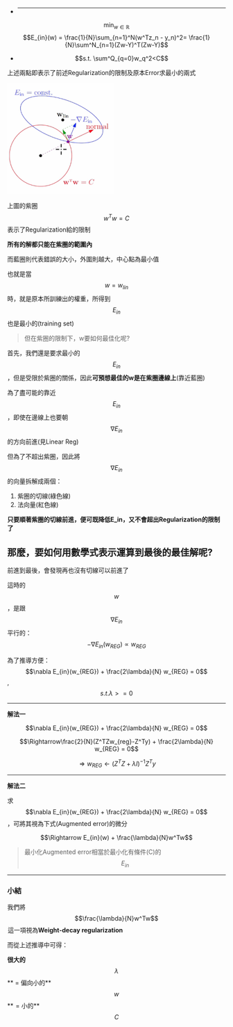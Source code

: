 *   ---

  $$\min_{w\in\mathbb{R}}$$$$E_{in}(w) = \frac{1}{N}\sum_{n=1}^N(w^Tz_n - y_n)^2= \frac{1}{N}\sum^N_{n=1}(Zw-Y)^T(Zw-Y)$$

* $$s.t. \sum^Q_{q=0}w_q^2<C$$

上述兩點即表示了前述Regularization的限制及原本Error求最小的兩式

![](/assets/iasdjasoidjosajdoasdmport.png)

上圖的紫圈$$w^Tw = C$$表示了Regularization給的限制

**所有的解都只能在紫圈的範圍內**

而藍圈則代表錯誤的大小，外圍則越大，中心點為最小值

也就是當$$w = w_{lin}$$時，就是原本所訓練出的權重，所得到$$E_{in}$$也是最小的\(training set\)

> 但在紫圈的限制下，w要如何最佳化呢?

首先，我們還是要求最小的$$E_{in}$$，但是受限於紫圈的關係，因此**可預想最佳的w是在紫圈邊線上**\(靠近藍圈\)

為了盡可能的靠近$$E_{in}$$，即使在邊線上也要朝$$\nabla E_{in}$$的方向前進\(見Linear Reg\)

但為了不超出紫圈，因此將$$\nabla E_{in}$$的向量拆解成兩個：

1. 紫圈的切線\(綠色線\)
2. 法向量\(紅色線\)

**只要順著紫圈的切線前進，便可既降低E\_in，又不會超出Regularization的限制了**

## 那麼，要如何用數學式表示運算到最後的最佳解呢?

前進到最後，會發現再也沒有切線可以前進了

這時的$$w$$，是跟$$\nabla E_{in}$$平行的：$$-\nabla E_{in}(w_{REG}) \propto w_{REG}$$

為了推導方便：$$\nabla E_{in}(w_{REG}) + \frac{2\lambda}{N} w_{REG} = 0$$, $$s.t. \lambda >=0$$

---

**解法一**

$$\nabla E_{in}(w_{REG}) + \frac{2\lambda}{N} w_{REG} = 0$$

$$\Rightarrow\frac{2}{N}(Z^TZw_{reg}-Z^Ty) + \frac{2\lambda}{N} w_{REG} = 0$$

$$\Rightarrow w_{REG} \leftarrow (Z^TZ + \lambda I)^{-1}Z^Ty$$

---

**解法二**

求$$\nabla E_{in}(w_{REG}) + \frac{2\lambda}{N} w_{REG} = 0$$ ，可將其視為下式\(Augmented error\)的微分

$$\Rightarrow E_{in}(w) + \frac{\lambda}{N}w^Tw$$

> 最小化Augmented error相當於最小化有條件\(C\)的$$E_{in}$$

---

### 小結

我們將$$\frac{\lambda}{N}w^Tw$$ 這一項視為**Weight-decay regularization**

而從上述推導中可得：

**很大的**$$\lambda$$** = 偏向小的**$$w$$**  = 小的**$$C$$

